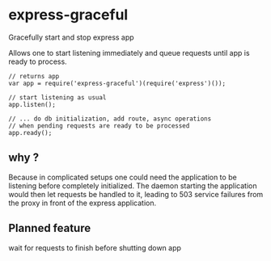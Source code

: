 # express-graceful
Gracefully start and stop express app

Allows one to start listening immediately and queue requests until
app is ready to process.

```
// returns app
var app = require('express-graceful')(require('express')());

// start listening as usual
app.listen();

// ... do db initialization, add route, async operations
// when pending requests are ready to be processed
app.ready();
```

## why ?
Because in complicated setups one could need the application to be
listening before completely initialized.
The daemon starting the application would then let requests be handled
to it, leading to 503 service failures from the proxy in front of the
express application.


## Planned feature
wait for requests to finish before shutting down app

